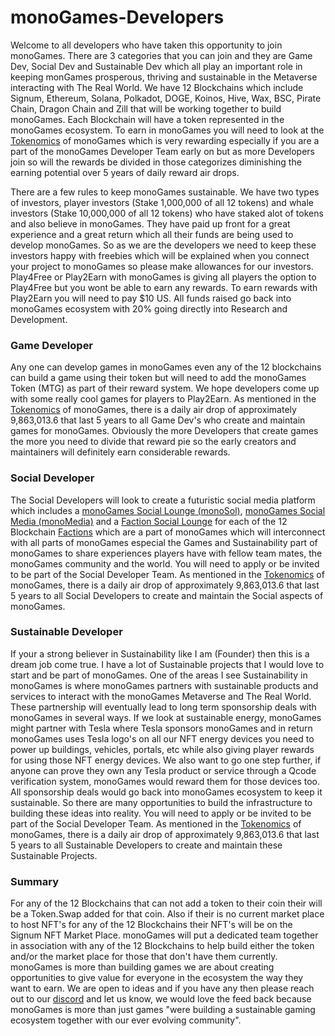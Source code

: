 <h1>monoGames-Developers</h1>
<p>Welcome to all developers who have taken this opportunity to join monoGames. There are 3 categories that you can join and they are Game Dev, Social Dev and Sustainable Dev which all play an important role in keeping monGames prosperous, thriving and sustainable in the Metaverse interacting with The Real World. We have 12 Blockchains which include Signum, Ethereum, Solana, Polkadot, DOGE, Koinos, Hive, Wax, BSC, Pirate Chain, Dragon Chain and Zill that will be working together to build monoGames. Each Blockchain will have a token represented in the monoGames ecosystem. To earn in monoGames you will need to look at the <a href="https://github.com/369gtech/Tokenomics">Tokenomics</a> of monoGames which is very rewarding especially if you are a part of the monoGames Developer Team early on but as more Developers join so will the rewards be divided in those categorizes diminishing the earning potential over 5 years of daily reward air drops.

There are a few rules to keep monoGames sustainable. We have two types of investors, player investors (Stake 1,000,000 of all 12 tokens) and whale investors (Stake 10,000,000 of all 12 tokens) who have staked alot of tokens and also believe in monoGames. They have paid up front for a great experience and a great return which all their funds are being used to develop monoGames. So as we are the developers we need to keep these investors happy with freebies which will be explained when you connect your project to monoGames so please make allowances for our investors. Play4Free or Play2Earn with monoGames is giving all players the option to Play4Free but you wont be able to earn any rewards. To earn rewards with Play2Earn you will need to pay $10 US. All funds raised go back into monoGames ecosystem with 20% going directly into Research and Development.
</p>

<h3>Game Developer</h3>
<p>Any one can develop games in monoGames even any of the 12 blockchains can build a game using their token but will need to add the monoGames Token (MTG) as part of their reward system. We hope developers come up with some really cool games for players to Play2Earn. As mentioned in the <a href="https://github.com/369gtech/Tokenomics">Tokenomics</a> of monoGames, there is a daily air drop of approximately 9,863,013.6 that last 5 years to all Game Dev's who create and maintain games for monoGames. Obviously the more Developers that create games the more you need to divide that reward pie so the early creators and maintainers will definitely earn considerable rewards.
</p>
  
<h3>Social Developer</h3>
<p>The Social Developers will look to create a futuristic social media platform which includes a <a href="https://github.com/369gtech/monoGames-Social-Lounge-monoSol-">monoGames Social Lounge (monoSol)</a>, <a href="https://github.com/369gtech/monoGames-Social-Media-monoMedia-">monoGames Social Media (monoMedia)</a> and a <a href="https://github.com/369gtech/Faction-Social-Lounges">Faction Social Lounge</a> for each of the 12 Blockchain <a href="https://github.com/369gtech/Factions">Factions</a> which are a part of monoGames which will interconnect with all parts of monoGames especial the Games and Sustainability part of monoGames to share experiences players have with fellow team mates, the monoGames community and the world. You will need to apply or be invited to be part of the Social Developer Team. As mentioned in the <a href="https://github.com/369gtech/Tokenomics">Tokenomics</a> of monoGames, there is a daily air drop of approximately 9,863,013.6 that last 5 years to all Social Developers to create and maintain the Social aspects of monoGames. 
</p>
  
<h3>Sustainable Developer</h3>
<p>If your a strong believer in Sustainability like I am (Founder) then this is a dream job come true. I have a lot of Sustainable projects that I would love to start and be part of monoGames. One of the areas I see Sustainability in monoGames is where monoGames partners with sustainable products and services to interact with the monoGames Metaverse and The Real World. These partnership will eventually lead to long term sponsorship deals with monoGames in several ways. If we look at sustainable energy, monoGames might partner with Tesla where Tesla sponsors monoGames and in return monoGames uses Tesla logo's on all our NFT energy devices you need to power up buildings, vehicles, portals, etc while also giving player rewards for using those NFT energy devices. We also want to go one step further, if anyone can prove they own any Tesla product or service through a Qcode verification system, monoGames would reward them for those devices too. All sponsorship deals would go back into monoGames ecosystem to keep it sustainable. So there are many opportunities to build the infrastructure to building these ideas into reality. You will need to apply or be invited to be part of the Social Developer Team. As mentioned in the <a href="https://github.com/369gtech/Tokenomics">Tokenomics</a> of monoGames, there is a daily air drop of approximately 9,863,013.6 that last 5 years to all Sustainable Developers to create and maintain these Sustainable Projects. 
  
</p>

<h3>Summary</h3>
<p>
For any of the 12 Blockchains that can not add a token to their coin their will be a Token.Swap added for that coin. Also if their is no current market place to host NFT's for any of the 12 Blockchains their NFT's will be on the Signum NFT Market Place. monoGames will put a dedicated team together in association with any of the 12 Blockchains to help build either the token and/or the market place for those that don't have them currently. monoGames is more than building games we are about creating opportunities to give value for everyone in the ecosystem the way they want to earn. We are open to ideas and if you have any then please reach out to our <a href="https://discord.gg/5V4Y7y2gwV">discord</a> and let us know, we would love the feed back because monoGames is more than just games "were building a sustainable gaming ecosystem together with our ever evolving community".  
</p>
